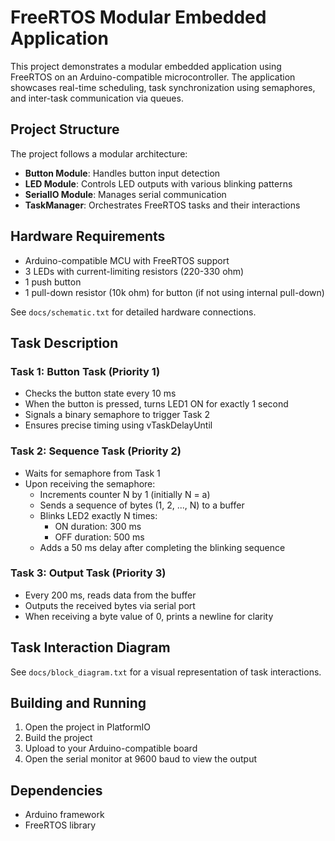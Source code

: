 # FreeRTOS Modular Embedded Application

This project demonstrates a modular embedded application using FreeRTOS on an Arduino-compatible microcontroller. The application showcases real-time scheduling, task synchronization using semaphores, and inter-task communication via queues.

## Project Structure

The project follows a modular architecture:

- **Button Module**: Handles button input detection
- **LED Module**: Controls LED outputs with various blinking patterns
- **SerialIO Module**: Manages serial communication
- **TaskManager**: Orchestrates FreeRTOS tasks and their interactions

## Hardware Requirements

- Arduino-compatible MCU with FreeRTOS support
- 3 LEDs with current-limiting resistors (220-330 ohm)
- 1 push button
- 1 pull-down resistor (10k ohm) for button (if not using internal pull-down)

See `docs/schematic.txt` for detailed hardware connections.

## Task Description

### Task 1: Button Task (Priority 1)
- Checks the button state every 10 ms
- When the button is pressed, turns LED1 ON for exactly 1 second
- Signals a binary semaphore to trigger Task 2
- Ensures precise timing using vTaskDelayUntil

### Task 2: Sequence Task (Priority 2)
- Waits for semaphore from Task 1
- Upon receiving the semaphore:
  - Increments counter N by 1 (initially N = a)
  - Sends a sequence of bytes (1, 2, ..., N) to a buffer
  - Blinks LED2 exactly N times:
    - ON duration: 300 ms
    - OFF duration: 500 ms
  - Adds a 50 ms delay after completing the blinking sequence

### Task 3: Output Task (Priority 3)
- Every 200 ms, reads data from the buffer
- Outputs the received bytes via serial port
- When receiving a byte value of 0, prints a newline for clarity

## Task Interaction Diagram

See `docs/block_diagram.txt` for a visual representation of task interactions.

## Building and Running

1. Open the project in PlatformIO
2. Build the project
3. Upload to your Arduino-compatible board
4. Open the serial monitor at 9600 baud to view the output

## Dependencies

- Arduino framework
- FreeRTOS library 